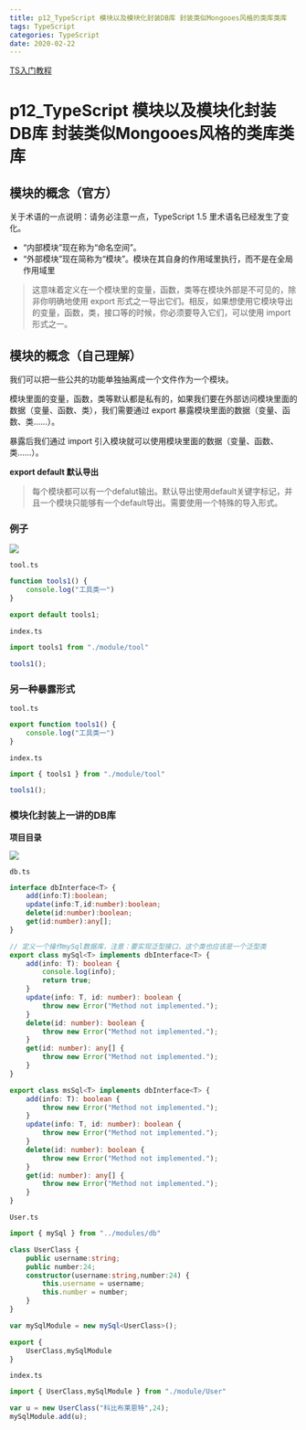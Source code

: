 ```yaml
---
title: p12_TypeScript 模块以及模块化封装DB库 封装类似Mongooes风格的类库类库
tags: TypeScript
categories: TypeScript
date: 2020-02-22
---
```


[TS入门教程](https://ts.xcatliu.com/ )

# p12_TypeScript 模块以及模块化封装DB库 封装类似Mongooes风格的类库类库

## 模块的概念（官方）

关于术语的一点说明：请务必注意一点，TypeScript 1.5 里术语名已经发生了变化。

- “内部模块”现在称为“命名空间”。
- “外部模块”现在简称为“模块”。模块在其自身的作用域里执行，而不是在全局作用域里

> 这意味着定义在一个模块里的变量，函数，类等在模块外部是不可见的，除非你明确地使用 export 形式之一导出它们。相反，如果想使用它模块导出的变量，函数，类，接口等的时候，你必须要导入它们，可以使用 import 形式之一。

<!--more-->

## 模块的概念（自己理解）

我们可以把一些公共的功能单独抽离成一个文件作为一个模块。

模块里面的变量，函数，类等默认都是私有的，如果我们要在外部访问模块里面的数据（变量、函数、类），我们需要通过 export 暴露模块里面的数据（变量、函数、类……）。

暴露后我们通过 import 引入模块就可以使用模块里面的数据（变量、函数、类……）。

**export default 默认导出**

> 每个模块都可以有一个defalut输出。默认导出使用default关键字标记，并且一个模块只能够有一个default导出。需要使用一个特殊的导入形式。

### 例子

![](/mdImg/ts13.png)

`tool.ts`

```typescript
function tools1() {
    console.log("工具类一")
}

export default tools1;
```

`index.ts`

```typescript
import tools1 from "./module/tool"

tools1();
```

### 另一种暴露形式

`tool.ts`

```typescript
export function tools1() {
    console.log("工具类一")
}
```

`index.ts`

```typescript
import { tools1 } from "./module/tool"

tools1();
```

### 模块化封装上一讲的DB库

**项目目录**

![](/mdImg/ts14.png)

`db.ts`

```typescript
interface dbInterface<T> {
    add(info:T):boolean;
    update(info:T,id:number):boolean;
    delete(id:number):boolean;
    get(id:number):any[];
}

// 定义一个操作mySql数据库，注意：要实现泛型接口，这个类也应该是一个泛型类
export class mySql<T> implements dbInterface<T> {
    add(info: T): boolean {
        console.log(info);
        return true;
    }    
    update(info: T, id: number): boolean {
        throw new Error("Method not implemented.");
    }
    delete(id: number): boolean {
        throw new Error("Method not implemented.");
    }
    get(id: number): any[] {
        throw new Error("Method not implemented.");
    }
}

export class msSql<T> implements dbInterface<T> {
    add(info: T): boolean {
        throw new Error("Method not implemented.");
    }    
    update(info: T, id: number): boolean {
        throw new Error("Method not implemented.");
    }
    delete(id: number): boolean {
        throw new Error("Method not implemented.");
    }
    get(id: number): any[] {
        throw new Error("Method not implemented.");
    }
}
```

`User.ts`

```typescript
import { mySql } from "../modules/db"

class UserClass {
    public username:string;
    public number:24;
    constructor(username:string,number:24) {
        this.username = username;
        this.number = number;
    }
}

var mySqlModule = new mySql<UserClass>();

export {
    UserClass,mySqlModule
}
```

`index.ts`

```typescript
import { UserClass,mySqlModule } from "./module/User"

var u = new UserClass("科比布莱恩特",24);
mySqlModule.add(u);
```

